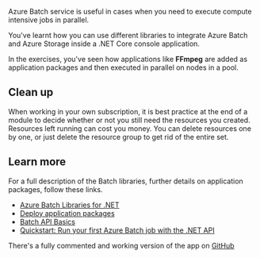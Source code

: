 Azure Batch service is useful in cases when you need to execute compute intensive jobs in parallel.

You've learnt how you can use different libraries to integrate Azure Batch and Azure Storage inside a .NET Core console application.

In the exercises, you've seen how applications like  **FFmpeg** are added as application packages and then executed in parallel on nodes in a pool.

## Clean up

When working in your own subscription, it is best practice at the end of a module to decide whether or not you still need the resources you created. Resources left running can cost you money. You can delete resources one by one, or just delete the resource group to get rid of the entire set.

## Learn more

For a full description of the Batch libraries, further details on application packages, follow these links.

  - [Azure Batch Libraries for .NET](https://docs.microsoft.com/dotnet/api/overview/azure/batch?view=azure-dotnet)
  - [Deploy application packages](https://docs.microsoft.com/azure/batch/batch-application-packages)
  - [Batch API Basics](https://docs.microsoft.com/azure/batch/batch-api-basics)
  - [Quickstart: Run your first Azure Batch job with the .NET API](https://docs.microsoft.com/azure/batch/quick-run-dotnet)

There's a fully commented and working version of the app on [GitHub](https://github.com/MicrosoftDocs/mslearn-apps-and-batch)

<!-- https://github.com/PhilStollery/learn-pr/tree/NEW-Create-an-application-that-runs-parallel-compute-jobs-with-azure-batch/learn-pr/azure/create-an-app-to-run-parallel-compute-jobs-in-azure-batch/resources/cutifypets
Replaced with public git code repo -->